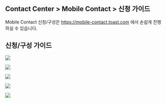 ## Contact Center > Mobile Contact > 신청 가이드

Mobile Contact 신청/구성은 https://mobile-contact.toast.com 에서 손쉽게 진행하실 수 있습니다.

## 신청/구성 가이드

![](http://static.toastoven.net/prod_contact_center/MobileContact_guide1.jpg)

![](http://static.toastoven.net/prod_contact_center/MobileContact_guide2.jpg)

![](http://static.toastoven.net/prod_contact_center/MobileContact_guide3.jpg)

![](http://static.toastoven.net/prod_contact_center/MobileContact_guide4.jpg)

![](http://static.toastoven.net/prod_contact_center/MobileContact_guide5.jpg)
